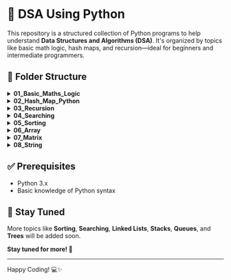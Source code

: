 # 🐍 DSA Using Python

This repository is a structured collection of Python programs to help understand **Data Structures and Algorithms (DSA)**. It's organized by topics like basic math logic, hash maps, and recursion—ideal for beginners and intermediate programmers.

## 📁 Folder Structure
<details>
<summary><strong>01_Basic_Maths_Logic</strong></summary>

- [Count_Digits.py](./01_Basic_Maths_Logic/01_Count_Digits.py)  
- [Reverse_Number.py](./01_Basic_Maths_Logic/02_Reverse_Number.py)  
- [Check_Palindrome.py](./01_Basic_Maths_Logic/03_Check_Palindrome.py)  
- [Factors.py](./01_Basic_Maths_Logic/04_Factors.py)  
- [Factorial.py](./01_Basic_Maths_Logic/05_Factorial.py)  
- [Armstrong_Number.py](./01_Basic_Maths_Logic/06_Armstrong_Number.py)  
- [LCM.py](./01_Basic_Maths_Logic/07_LCM.py)  
- [GCD.py](./01_Basic_Maths_Logic/08_GCD.py)  
- [Fibonacci_Series.py](./01_Basic_Maths_Logic/09_Fibonacci_Series.py)

</details>

<details>
<summary><strong>02_Hash_Map_Python</strong></summary>

  - [HashMapBasics.py](./02_Hash_Map_Python/01_HashMapBasics.py)
  - [UniqueNumber1.py](./02_Hash_Map_Python/02_UniqueNumber1.py)
  - [UniqueNumber2.py](./02_Hash_Map_Python/03_UniqueNumber2.py)
  - [UniqueNumber3.py](./02_Hash_Map_Python/04_UniqueNumber3.py)
  - [FrequencyCount.py](./02_Hash_Map_Python/05_FrequencyCount.py)

</details>

<details>
<summary><strong>03_Recursion</strong></summary>

  - [RecursionBasics.md](./03_Recursion/01_RecursionBasics.md)
  - [PowerFunction.py](./03_Recursion/02_PowerFunction.py)
  - [Factorial.py](./03_Recursion/03_Factorial.py)
  - [SumOfCubes.py](./03_Recursion/04._SumOfCubes.py)
  - [FibonacciSeries.py](./03_Recursion/05_FibonacciSeries.py)
  - [ReverseArrayUsingRecursion.py](./03_Recursion/06_ReverseArrayUsingRecursion.py)
  - [StringReversal.py](./03_Recursion/07_StringReversal.py)

</details>

<details>
<summary><strong>04_Searching</strong></summary>

| Algorithm                | Time (Best) | Time (Avg)   | Time (Worst) | Space | Requirement                            |
| ------------------------ | ----------- | ------------ | ------------ | ----- | -------------------------------------- |
| [**Linear Search**](./04_Searching/01_LinearSearch.py)        | O(1)        | O(n)         | O(n)         | O(1)  | None                                   |
| [**Binary Search** ](./04_Searching/02_BinarySearch)       | O(1)        | O(log n)     | O(log n)     | O(1)  | Sorted array                           |
| [**Interpolation Search**](./04_Searching/03_InterpolationSearch.py) | O(1)        | O(log log n) | O(n)         | O(1)  | Sorted and uniformly distributed array |

</details>

<details>
<summary><strong>05_Sorting</strong></summary>

| Algorithm          | Time (Best) | Time (Avg) | Time (Worst) | Space    | Stable? |
| ------------------ | ----------- | ---------- | ------------ | -------- | ------- |
| [**Bubble Sort**](./05_Sorting/01_BubbleSort.py)    | O(n)        | O(n²)      | O(n²)        | O(1)     | Yes     |
| [**Selection Sort**](./05_Sorting/02_SelectionSort.py) | O(n²)       | O(n²)      | O(n²)        | O(1)     | No      |
| [**Insertion Sort**](./05_Sorting/03_InsertionSort.py) | O(n)        | O(n²)      | O(n²)        | O(1)     | Yes     |
| [**Merge Sort**](./05_Sorting/04_MergeSort.py)     | O(n log n)  | O(n log n) | O(n log n)   | O(n)     | Yes     |
| [**Quick Sort**](./05_Sorting/05_QuickSort.py)     | O(n log n)  | O(n log n) | O(n²)        | O(log n) | No      |
| [**Heap Sort**](./05_Sorting/08_HeapSort.py)      | O(n log n)  | O(n log n) | O(n log n)   | O(1)     | No      |
| [**Counting Sort**](./05_Sorting/06_CountSort.py)  | O(n + k)    | O(n + k)   | O(n + k)     | O(k)     | Yes     |
| [**Radix Sort**](./05_Sorting/07_RadixSort.py)    | O(nk)       | O(nk)      | O(nk)        | O(n + k) | Yes     |
| [**Bucket Sort**](./05_Sorting/09_BucketSort.py)   | O(n + k)    | O(n + k)   | O(n²)        | O(n + k) | Yes     |

</details>

<details>
<summary><strong>06_Array</strong></summary>

  Easy Level
  - [Reverse an array](./06_Array/01_reverse_array.py)  
  - [Check if the array is sorted](./06_Array/02_check_sorted.py)
  - [Find the maximum and minimum element in an array](./06_Array/03_max_min_of_array.py)  
  - [Second Largest Element in an Array without sorting](./06_Array/04_second_largest.py) 
  - [Remove Duplicates from Sorted Array](./06_Array/05_remove_duplicate.py) 
  - [Right rotate an array by K places](./06_Array/06_right_rotate_k.py)  
  - [Move Zeros to end](./06_Array/07_moves_zeros_to_end.py)
  - [Move all negative number to end](./06_Array/08_move_negative_to_end.py) 
  - [Sort an array of 0, 1, & 2](./06_Array/09_sort_array_of_012.py) 
  - [Find missing number in an array](./06_Array/10_missing_number.py)
  - [Find duplicate in an array of N+1 Integers](./06_Array/11_find_duplicate.py)  
  - [Maximum Consecutive Ones](./06_Array/12_max_consecutive_ones.py)
  - [Find whether an array is a subset of another array](./06_Array/13_check_subset.py)  
  - [Merge 2 sorted Arrays](./06_Array/14_merge_sorted.py)  

  Medium Level
  - [Union of two arrays](./06_Array/15_union_of_arrays.py)
  - [Intersection of two arrays](./06_Array/16_intersection_of_arrays.py)
  - [Find the "Kth" max and min element of an array](./06_Array//17_kth_max_min.py)
  - [Merge 2 sorted arrays without using extra space](./06_Array/18_merge_two_array_inplace.py)
  - [Find if there is any subarray with sum equal to 0](./06_Array/19_subarray_with_zero_sum.py)
  - [Find the triplet that sum to a given value](./06_Array/20_3sum.py)
  - [Find factorial of a large number](./06_Array/21_factorial_of_large_num.py) 
  - [Find longest consecutive subsequence](./06_Array/22_longest_consecutive.py)  
  - [Find all elements that appear more than " n/k " times](./06_Array/23_majority_element_II.py)
  - [Smallest Subarray with sum greater than a given value](./06_Array/24_smallest_subarray_sum.py)   

  Hard Level
  - [Kadane's Algorithm [V.V.V.V.V IMP]](./06_Array/25_Kadnes_algorithm.py)
  - [Minimise the maximum difference between heights [V.IMP]](./06_Array/26_minimize_max_diff_heights.py)
  - [Minimum no. of Jumps to reach end of an array](./06_Array/27_min_jumps.py)  
  - [Find maximum product subarray](./06_Array/28_max_product_subarray.py)
  - [Chocolate Distribution problem](./06_Array/29_chocolate_distribution.py)
  - [Find common elements in 3 sorted arrays](./06_Array/30_common_elements_three.py)
</details>


<details>
<summary><strong>07_Matrix</strong></summary>

Easy Level
- [Print a Matrix in Row-Major Order](./07_Matrix/01_print_row_major.py)  
- [Print a Matrix in Column-Major Order](./07_Matrix/02_print_column_major.py)  
- [Transpose of a Matrix](./07_Matrix/03_transpose.py)  
- [Search Element in a Matrix](./07_Matrix/04_search_element.py)  
- [Check if Matrix is Symmetric](./07_Matrix/05_check_symmetric.py)  
- [Sum of All Elements in a Matrix](./07_Matrix/06_sum_elements.py)  

Medium Level
- [Rotate Matrix by 90 Degrees (Clockwise/Anti-Clockwise)](./07_Matrix/07_rotate_90.py)
- [Spiral Traversal of Matrix](./07_Matrix/08_spiral_traversal.py)
- [Diagonal Traversal of Matrix](./07_Matrix/09_diagonal_traversal.py)
- [Boundary Traversal of Matrix](./07_Matrix/10_boundary_traversal.py)
- [Find Saddle Point in Matrix](./07_Matrix/11_saddle_point.py)
- [Matrix Multiplication](./07_Matrix/12_matrix_multiplication.py)  
- [Check Identity Matrix](./07_Matrix/13_check_identity.py)

Hard Level
- [Search in Row & Column-wise Sorted Matrix](./07_Matrix/14_search_sorted_matrix.py)  
- [Set Matrix Zeroes](./07_Matrix/15_set_matrix_zeroes.py)  
- [Find Row with Maximum 1s](./07_Matrix/16_max_1s_row.py)  
- [Rotate Matrix In-Place](./07_Matrix/17_rotate_inplace.py)  
</details>


<details>
<summary><strong>08_String</strong></summary>

Easy

- [Check whether a String is Palindrome](./09_String/01_palindrome.py)
- [Remove duplicate characters from string](./09_String/02_remove_duplicates.py)
- [First non-repeating character](./09_String/03_first_non_repeating.py)
- [Count vowels, consonants, digits, and special characters](./09_String/04_count_char_types.py)
- [Anagram check for two strings](./09_String/05_anagram_check.py)
- [Check whether one string is a rotation of another](./09_String/06_rotation_check.py)
- [Longest Common Prefix using Sorting](./09_String/07_longest_common_prefix.py)
- [Check if two strings are isomorphic](./09_String/08_isomorphic.py)

Medium

- [Roman to Integer Conversion](./09_String/09_roman_to_integer.py)
- [Decimal to Roman Numeral (1 to 3999)](./09_String/10_decimal_to_roman.py)
- [Print all Subsequences of a string](./09_String/11_all_subsequences.py)
- [Print all Permutations of a string](./09_String/12_permutations.py)
- [Word Wrap Problem](./Medium/04_word_wrap.py)
- [Balanced Parenthesis Problem](./Medium/05_balanced_parenthesis.py)
- [Word Break Problem](./Medium/06_word_break.py)
- [Group Anagrams](./Medium/07_group_anagrams.py)
- [Longest Palindromic Substring](./Medium/08_longest_palindromic_substring.py)
- [Longest Substring Without Repeating Characters](./Medium/09_longest_unique_substring.py)
- [Check if a string is a valid shuffle](./Medium/10_valid_shuffle.py)
- [Rabin-Karp Pattern Matching](./Medium/11_rabin_karp.py)
- [Longest Repeating Subsequence](./Medium/12_longest_repeating_subseq.py)

Hard

- [Next greater number with same digits](./Hard/01_next_greater_number.py)
- [Minimum insertions to make palindrome](./Hard/02_min_insertions_palindrome.py)
- [Print all Palindromic Partitions](./Hard/03_palindromic_partitions.py)
- [Minimum swaps to make string palindrome](./Hard/04_min_swaps_palindrome.py)
- [Regular Expression Matching (* and .)](./Hard/05_regex_matching.py)
- [Decode Ways (A-Z mappings)](./Hard/06_decode_ways.py)
- [Shortest Common Supersequence](./Hard/07_shortest_common_supersequence.py)
- [Edit Distance (Levenshtein Distance)](./Hard/08_edit_distance.py)
- [Wildcard Pattern Matching (*, ?)](./Hard/09_wildcard_matching.py)
- [Longest Valid Parentheses Substring](./Hard/10_longest_valid_parentheses.py)
</details>


## ✅ Prerequisites

- Python 3.x
- Basic knowledge of Python syntax


## 🔔 Stay Tuned

More topics like **Sorting**, **Searching**, **Linked Lists**, **Stacks**, **Queues**, and **Trees** will be added soon.

**Stay tuned for more! 🚀**

---

Happy Coding! 💻✨


